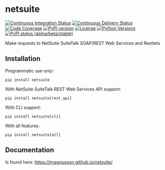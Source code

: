 # netsuite

[![Continuous Integration Status](https://github.com/jmagnusson/netsuite/actions/workflows/ci.yml/badge.svg)](https://github.com/jmagnusson/netsuite/actions/workflows/ci.yml)
[![Continuous Delivery Status](https://github.com/jmagnusson/netsuite/actions/workflows/cd.yml/badge.svg)](https://github.com/jmagnusson/netsuite/actions/workflows/cd.yml)
[![Code Coverage](https://img.shields.io/codecov/c/github/jmagnusson/netsuite?color=%2334D058)](https://codecov.io/gh/jmagnusson/netsuite)
[![PyPI version](https://img.shields.io/pypi/v/netsuite.svg)](https://pypi.python.org/pypi/netsuite/)
[![License](https://img.shields.io/pypi/l/netsuite.svg)](https://pypi.python.org/pypi/netsuite/)
[![Python Versions](https://img.shields.io/pypi/pyversions/netsuite.svg)](https://pypi.org/project/netsuite/)
[![PyPI status (alpha/beta/stable)](https://img.shields.io/pypi/status/netsuite.svg)](https://pypi.python.org/pypi/netsuite/)

Make requests to NetSuite SuiteTalk SOAP/REST Web Services and Restlets

## Installation

Programmatic use only:

    pip install netsuite

With NetSuite SuiteTalk REST Web Services API support:

    pip install netsuite[rest_api]

With CLI support:

    pip install netsuite[cli]

With all features:

    pip install netsuite[all]

## Documentation

Is found here: https://jmagnusson.github.io/netsuite/
